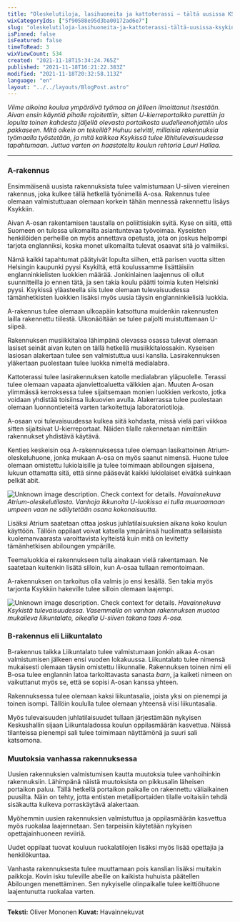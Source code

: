 ```yaml
---
title: "Oleskelutiloja, lasihuoneita ja kattoterassi – tältä uusissa KSYKin tiloissa tulee näyttämään"
wixCategoryIds: ["5f90588e95d3ba00172ad6e7"]
slug: "oleskelutiloja-lasihuoneita-ja-kattoterassi-tältä-uusissa-ksykin-tiloissa-tulee-näyttämään"
isPinned: false
isFeatured: false
timeToRead: 3
wixViewCount: 534
created: "2021-11-18T15:34:24.765Z"
published: "2021-11-18T16:21:22.383Z"
modified: "2021-11-18T20:32:58.113Z"
language: "en"
layout: "../../layouts/BlogPost.astro"
---
```


*Viime aikoina koulua ympäröivä työmaa on jälleen ilmoittanut itsestään. Aivan ensin käyntiä pihalle rajoitettiin, sitten U-kierreportaikko purettiin ja lopulta toinen kahdesta jäljellä olevasta portaikosta uudelleenohjattiin ulos pakkaseen. Mitä oikein on tekeillä? Huhuu selvitti, millaisia rakennuksia työmaalla työstetään, ja mitä kaikkea Ksykissä tulee lähitulevaisuudessa tapahtumaan. Juttua varten on haastateltu koulun rehtoria Lauri Hallaa.*

---
### 
### A-rakennus

Ensimmäisenä uusista rakennuksista tulee valmistumaan U-siiven viereinen rakennus, joka kulkee tällä hetkellä työnimellä A-osa. Rakennus tulee olemaan valmistuttuaan olemaan korkein tähän mennessä rakennettu lisäys Ksykkiin.

Aivan A-osan rakentamisen taustalla on poliittisiakin syitä. Kyse on siitä, että Suomeen on tulossa ulkomailta asiantuntevaa työvoimaa. Kyseisten henkilöiden perheille on myös annettava opetusta, jota on joskus helpompi tarjota englanniksi, koska monet ulkomailta tulevat osaavat sitä jo valmiiksi.

Nämä kaikki tapahtumat päätyivät lopulta siihen, että parisen vuotta sitten Helsingin kaupunki pyysi Ksykiltä, että koulussamme lisättäisiin englanninkielisten luokkien määrää. Jonkinlainen laajennus oli ollut suunnitteilla jo ennen tätä, ja sen takia koulu päätti toimia kuten Helsinki pyysi. Ksykissä yläasteella siis tulee olemaan tulevaisuudessa tämänhetkisten luokkien lisäksi myös uusia täysin englanninkielisiä luokkia.

A-rakennus tulee olemaan ulkoapäin katsottuna muidenkin rakennusten lailla rakennettu tiilestä. Ulkonäöltään se tulee paljolti muistuttamaan U-siipeä.

Rakennuksen musiikkitaloa lähimpänä olevassa osassa tulevat olemaan lasiset seinät aivan kuten on tällä hetkellä musiikkitalossakin. Kyseisen lasiosan alakertaan tulee sen valmistuttua uusi kanslia. Lasirakennuksen yläkertaan puolestaan tulee luokka nimeltä medialabra.

Kattoterassi tulee lasirakennuksen katolle medialabran yläpuolelle. Terassi tulee olemaan vapaata ajanviettoaluetta välkkien ajan. Muuten A-osan ylimmässä kerroksessa tulee sijaitsemaan monien luokkien verkosto, jotka voidaan yhdistää toisiinsa liukuovien avulla. Alakerrassa tulee puolestaan olemaan luonnontieteitä varten tarkoitettuja laboratoriotiloja.

A-osaan voi tulevaisuudessa kulkea siitä kohdasta, missä vielä pari viikkoa sitten sijaitsivat U-kierreportaat. Näiden tilalle rakennetaan nimittäin rakennukset yhdistävä käytävä.

Kenties keskeisin osa A-rakennuksessa tulee olemaan lasikattoinen Atrium-oleskeluhuone, jonka mukaan A-osa on myös saanut nimensä. Huone tulee olemaan omistettu lukiolaisille ja tulee toimimaan abiloungen sijaisena, lukuun ottamatta sitä, että sinne pääsevät kaikki lukiolaiset eivätkä suinkaan pelkät abit.


![Unknown image description. Check context for details.](https://static.wixstatic.com/media/abd5f5_6f01492611bf4fbfb1760af19addd20b~mv2.png) <!-- Original name: Näyttökuva 2021-11-18 kello 17.45.57.png -->
<span style="textAlignment:center;">*Havainnekuva Atrium-oleskelutilasta. Vanhoja ikkunoita U-luokissa ei tulla muuraamaan umpeen vaan ne säilytetään osana kokonaisuutta.*</span>


Lisäksi Atrium saatetaan ottaa joskus juhlatilaisuuksien aikana koko koulun käyttöön. Tällöin oppilaat voivat katsella ympäriinsä huolimatta sellaisista kuolemanvaarasta varoittavista kylteistä kuin mitä on levitetty tämänhetkisen abiloungen ympärille.

Teemaluokkia ei rakennukseen tulla ainakaan vielä rakentamaan. Ne saatetaan kuitenkin lisätä silloin, kun A-osaa tullaan remontoimaan.

A-rakennuksen on tarkoitus olla valmis jo ensi kesällä. Sen takia myös tarjonta Ksykkiin hakeville tulee silloin olemaan laajempi.


![Unknown image description. Check context for details.](https://static.wixstatic.com/media/abd5f5_82d4a75d102248e296a8469cdef2a5a4~mv2.jpg) <!-- Original name: Oikea kuva!.jpg -->
<span style="textAlignment:center;">*Havainnekuva Ksykistä tulevaisuudessa. Vasemmalla on vanhan rakennuksen muotoa mukaileva liikuntalato, oikealla U-siiven takana taas A-osa.*</span>


### B-rakennus eli Liikuntalato

B-rakennus taikka Liikuntalato tulee valmistumaan jonkin aikaa A-osan valmistumisen jälkeen ensi vuoden lokakuussa. Liikuntalato tulee nimensä mukaisesti olemaan täysin omistettu liikunnalle. Rakennuksen toinen nimi eli B-osa tulee englannin latoa tarkoittavasta sanasta *barn*, ja kaiketi nimeen on vaikuttanut myös se, että se sopisi A-osan kanssa yhteen.

Rakennuksessa tulee olemaan kaksi liikuntasalia, joista yksi on pienempi ja toinen isompi. Tällöin koululla tulee olemaan yhteensä viisi liikuntasalia.&nbsp;

Myös tulevaisuuden juhlatilaisuudet tullaan järjestämään nykyisen Keskushallin sijaan Liikuntaladossa koulun oppilasmäärän kasvettua. Näissä tilanteissa pienempi sali tulee toimimaan näyttämönä ja suuri sali katsomona.


### Muutoksia vanhassa rakennuksessa

Uusien rakennuksien valmistumisen kautta muutoksia tulee vanhoihinkin rakennuksiin. Lähimpänä näistä muutoksista on pikkusalin läheisen portaikon paluu. Tällä hetkellä portaikon paikalle on rakennettu väliaikainen puusilta. Näin on tehty, jotta entisten metalliportaiden tilalle voitaisiin tehdä sisäkautta kulkeva porraskäytävä alakertaan.

Myöhemmin uusien rakennuksien valmistuttua ja oppilasmäärän kasvettua myös ruokalaa laajennetaan. Sen tarpeisiin käytetään nykyisen opettajainhuoneen reviiriä.

Uudet oppilaat tuovat kouluun ruokalatilojen lisäksi myös lisää opettajia ja henkilökuntaa.

Vanhasta rakennuksesta tulee muuttamaan pois kanslian lisäksi muitakin paikkoja. Kovin isku tuleville abeille on kaikista huhuista päätellen Abiloungen menettäminen. Sen nykyiselle olinpaikalle tulee keittiöhuone laajentunutta ruokalaa varten.


---

**Teksti:** Oliver Mononen
**Kuvat:** Havainnekuvat&nbsp;


